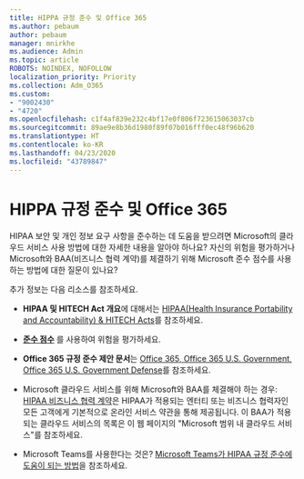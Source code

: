 ```yaml
---
title: HIPPA 규정 준수 및 Office 365
ms.author: pebaum
author: pebaum
manager: mnirkhe
ms.audience: Admin
ms.topic: article
ROBOTS: NOINDEX, NOFOLLOW
localization_priority: Priority
ms.collection: Adm_O365
ms.custom:
- "9002430"
- "4720"
ms.openlocfilehash: c1f4af839e232c4bf17e0f806f723615063037cb
ms.sourcegitcommit: 89ae9e8b36d1980f89f07b016fff0ec48f96b620
ms.translationtype: HT
ms.contentlocale: ko-KR
ms.lasthandoff: 04/23/2020
ms.locfileid: "43789847"
---
```

# <a name="hippa-compliance-and-office-365"></a>HIPPA 규정 준수 및 Office 365

HIPAA 보안 및 개인 정보 요구 사항을 준수하는 데 도움을 받으려면 Microsoft의 클라우드 서비스 사용 방법에 대한 자세한 내용을 알아야 하나요?  자신의 위험을 평가하거나 Microsoft와 BAA(비즈니스 협력 계약)를 체결하기 위해 Microsoft 준수 점수를 사용하는 방법에 대한 질문이 있나요?  

추가 정보는 다음 리소스를 참조하세요.

- **HIPAA 및 HITECH Act 개요**에 대해서는 [HIPAA(Health Insurance Portability and Accountability) & HITECH Acts](https://docs.microsoft.com/microsoft-365/compliance/offering-hipaa-hitech?view=o365-worldwide)를 참조하세요.

- **[준수 점수](https://docs.microsoft.com/microsoft-365/compliance/offering-hipaa-hitech?view=o365-worldwide#use-microsoft-compliance-score-to-assess-your-risk)** 를 사용하여 위험을 평가하세요.

- **Office 365 규정 준수 제안 문서**는 [Office 365, Office 365 U.S. Government, Office 365 U.S. Government Defense](https://go.microsoft.com/fwlink/p/?LinkID=2077751)를 참조하세요.

- Microsoft 클라우드 서비스를 위해 Microsoft와 BAA를 체결해야 하는 경우: [HIPAA 비즈니스 협력 계약](https://aka.ms/BAA)은 HIPAA가 적용되는 엔터티 또는 비즈니스 협력자인 모든 고객에게 기본적으로 온라인 서비스 약관을 통해 제공됩니다. 이 BAA가 적용되는 클라우드 서비스의 목록은 이 웹 페이지의 "Microsoft 범위 내 클라우드 서비스"를 참조하세요.

- Microsoft Teams를 사용한다는 것은? [Microsoft Teams가 HIPAA 규정 준수에 도움이 되는 방법](https://www.microsoft.com/microsoft-365/blog/2019/04/30/white-paper-microsoft-teams-healthcare-providers-hipaa-compliance/)을 참조하세요.
